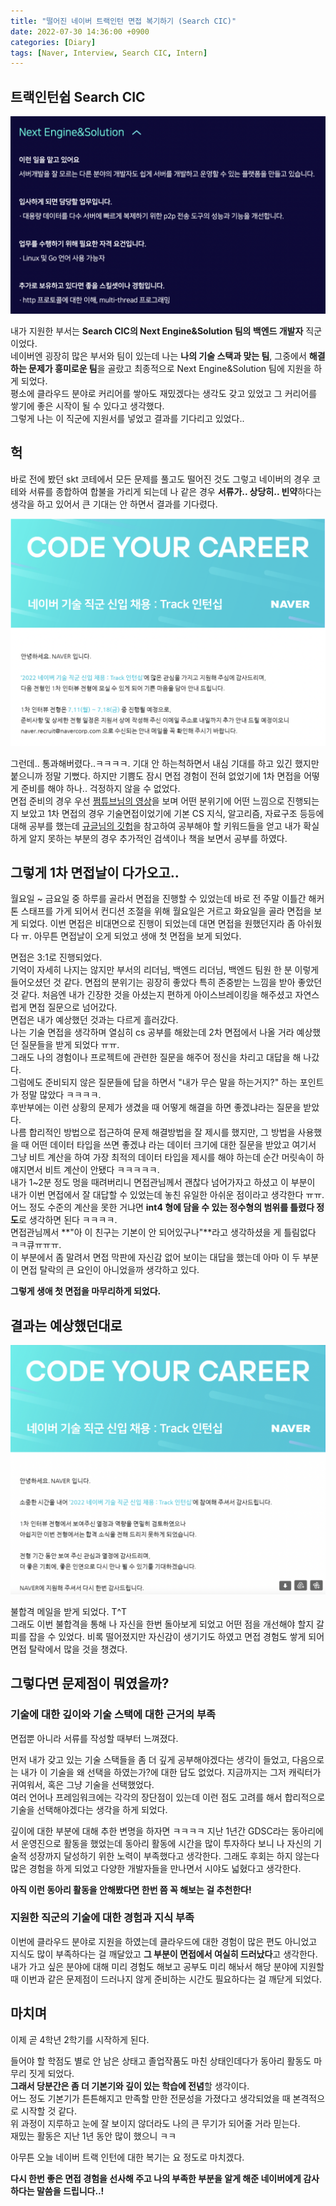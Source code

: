 ```yaml
---
title: "떨어진 네이버 트랙인턴 면접 복기하기 (Search CIC)"
date: 2022-07-30 14:36:00 +0900
categories: [Diary]
tags: [Naver, Interview, Search CIC, Intern]
---
```



## 트랙인턴쉽 Search CIC

![채용 공고](https://github.com/j1mmyson/j1mmyson.github.io/blob/main/assets/img/posts/diary/naver/img0.png?raw=true)

내가 지원한 부서는 **Search CIC의 Next Engine&Solution 팀의 백엔드 개발자** 직군이었다.  
네이버엔 굉장히 많은 부서와 팀이 있는데 나는 **나의 기술 스택과 맞는 팀**, 그중에서 **해결하는 문제가 흥미로운 팀**을 골랐고 최종적으로 Next Engine&Solution 팀에 지원을 하게 되었다.  
평소에 클라우드 분야로 커리어를 쌓아도 재밌겠다는 생각도 갖고 있었고 그 커리어를 쌓기에 좋은 시작이 될 수 있다고 생각했다.  
그렇게 나는 이 직군에 지원서를 넣었고 결과를 기다리고 있었다..

## 헉

바로 전에 봤던 skt 코테에서 모든 문제를 풀고도 떨어진 것도 그렇고 네이버의 경우 코테와 서류를 종합하여 합불을 가리게 되는데 나 같은 경우 **서류가.. 상당히.. 빈약**하다는 생각을 하고 있어서 큰 기대는 안 하면서 결과를 기다렸다.

![합격해버렸다](https://github.com/j1mmyson/j1mmyson.github.io/blob/main/assets/img/posts/diary/naver/img1.png?raw=true)

그런데.. 통과해버렸다..ㅋㅋㅋㅋ. 기대 안 하는척하면서 내심 기대를 하고 있긴 했지만 붙으니까 정말 기뻤다. 하지만 기쁨도 잠시 면접 경험이 전혀 없었기에 1차 면접을 어떻게 준비를 해야 하나.. 걱정하지 않을 수 없었다.  
면접 준비의 경우 우선 [쩜튜브님의 영상](https://www.youtube.com/watch?v=GamAeZOD8qc)을 보며 어떤 분위기에 어떤 느낌으로 진행되는지 보았고 1차 면접의 경우 기술면접이었기에 기본 CS 지식, 알고리즘, 자료구조 등등에 대해 공부를 했는데 [규글님의 깃헙](https://gyoogle.dev/)을 참고하여 공부해야 할 키워드들을 얻고 내가 확실하게 알지 못하는 부분의 경우 추가적인 검색이나 책을 보면서 공부를 하였다. 

## 그렇게 1차 면접날이 다가오고..

월요일 ~ 금요일 중 하루를 골라서 면접을 진행할 수 있었는데 바로 전 주말 이틀간 해커톤 스태프를 가게 되어서 컨디션 조절을 위해 월요일은 거르고 화요일을 골라 면접을 보게 되었다.  이번 면접은 비대면으로 진행이 되었는데 대면 면접을 원했던지라 좀 아쉬웠다 ㅠ. 아무튼 면접날이 오게 되었고 생애 첫 면접을 보게 되었다.  

면접은 3:1로 진행되었다.  
기억이 자세히 나지는 않지만 부서의 리더님, 백엔드 리더님, 백엔드 팀원 한 분 이렇게 들어오셨던 것 같다. 면접의 분위기는 굉장히 좋았다 특히 존중받는 느낌을 받아 좋았던 것 같다. 처음엔 내가 긴장한 것을 아셨는지 편하게 아이스브레이킹을 해주셨고 자연스럽게 면접 질문으로 넘어갔다.  
면접은 내가 예상했던 것과는 다르게 흘러갔다.  
나는 기술 면접을 생각하며 열심히 cs 공부를 해왔는데 2차 면접에서 나올 거라 예상했던 질문들을 받게 되었다 ㅠㅠ.  
그래도 나의 경험이나 프로젝트에 관련한 질문을 해주어 정신을 차리고 대답을 해 나갔다.  
그럼에도 준비되지 않은 질문들에 답을 하면서 "내가 무슨 말을 하는거지?" 하는 포인트가 정말 많았다 ㅋㅋㅋㅋ.  
후반부에는 이런 상황의 문제가 생겼을 때 어떻게 해결을 하면 좋겠냐라는 질문을 받았다.  
나름 합리적인 방법으로 접근하여 문제 해결방법을 잘 제시를 했지만, 그 방법을 사용했을 때 어떤 데이터 타입을 쓰면 좋겠냐 라는 데이터 크기에 대한 질문을 받았고 여기서 그냥 비트 계산을 하여 가장 최적의 데이터 타입을 제시를 해야 하는데 순간 머릿속이 하얘지면서 비트 계산이 안됐다 ㅋㅋㅋㅋㅋ.  
내가 1~2분 정도 멍을 때려버리니 면접관님께서 괜찮다 넘어가자고 하셨고 이 부분이 내가 이번 면접에서 잘 대답할 수 있었는데 놓친 유일한 아쉬운 점이라고 생각한다 ㅠㅠ.  
어느 정도 수준의 계산을 못한 거냐면 **int4 형에 담을 수 있는 정수형의 범위를 틀렸다 정도**로 생각하면 된다 ㅋㅋㅋㅋ.  
면접관님께서 **"아 이 친구는 기본이 안 되어있구나"**라고 생각하셨을 게 틀림없다 ㅋㅋ큐ㅠㅠㅠ.  
 이 부분에서 좀 말려서 면접 막판에 자신감 없어 보이는 대답을 했는데 아마 이 두 부분이 면접 탈락의 큰 요인이 아니었을까 생각하고 있다.

**그렇게 생애 첫 면접을 마무리하게 되었다.** 

## 결과는 예상했던대로

![불합격!](https://github.com/j1mmyson/j1mmyson.github.io/blob/main/assets/img/posts/diary/naver/img2.png?raw=true)

불합격 메일을 받게 되었다. T^T  
그래도 이번 불합격을 통해 나 자신을 한번 돌아보게 되었고 어떤 점을 개선해야 할지 갈피를 잡을 수 있었다. 비록 떨어졌지만 자신감이 생기기도 하였고 면접 경험도 쌓게 되어 면접 탈락에서 많을 것을 챙겼다. 

## 그렇다면 문제점이 뭐였을까?

### 기술에 대한 깊이와 기술 스택에 대한 근거의 부족

면접뿐 아니라 서류를 작성할 때부터 느껴졌다.  

먼저 내가 갖고 있는 기술 스택들을 좀 더 깊게 공부해야겠다는 생각이 들었고, 다음으로는 내가 이 기술을 왜 선택을 하였는가?에 대한 답도 없었다. 지금까지는 그저 캐릭터가 귀여워서, 혹은 그냥 기술을 선택했었다.  
여러 언어나 프레임워크에는 각각의 장단점이 있는데 이런 점도 고려를 해서 합리적으로 기술을 선택해야겠다는 생각을 하게 되었다.  

깊이에 대한 부분에 대해 추한 변명을 하자면 ㅋㅋㅋㅋ 지난 1년간 GDSC라는 동아리에서 운영진으로 활동을 했었는데 동아리 활동에 시간을 많이 투자하다 보니 나 자신의 기술적 성장까지 달성하기 위한 노력이 부족했다고 생각한다. 그래도 후회는 하지 않는다 많은 경험을 하게 되었고 다양한 개발자들을 만나면서 시야도 넓혔다고 생각한다.  

**아직 이런 동아리 활동을 안해봤다면 한번 쯤 꼭 해보는 걸 추천한다!**

### 지원한 직군의 기술에 대한 경험과 지식 부족

이번에 클라우드 분야로 지원을 하였는데 클라우드에 대한 경험이 많은 편도 아니었고 지식도 많이 부족하다는 걸 깨달았고 **그 부분이 면접에서 여실히 드러났다**고 생각한다.  
내가 가고 싶은 분야에 대해 미리 경험도 해보고 공부도 미리 해놔서 해당 분야에 지원할 때 이번과 같은 문제점이 드러나지 않게 준비하는 시간도 필요하다는 걸 깨닫게 되었다. 

## 마치며

이제 곧 4학년 2학기를 시작하게 된다.  

들어야 할 학점도 별로 안 남은 상태고 졸업작품도 마친 상태인데다가 동아리 활동도 마무리 짓게 되었다.  
**그래서 당분간은 좀 더 기본기와 깊이 있는 학습에 전념**할 생각이다.  
어느 정도 기본기가 튼튼해지고 만족할 만한 전문성을 가졌다고 생각되었을 때 본격적으로 시작할 것 같다.  
위 과정이 지루하고 눈에 잘 보이지 않더라도 나의 큰 무기가 되어줄 거라 믿는다.  
재밌는 활동은 지난 1년 동안 많이 했으니 ㅋㅋ  

아무튼 오늘 네이버 트랙 인턴에 대한 복기는 요 정도로 마치겠다.  

**다시 한번 좋은 면접 경험을 선사해 주고 나의 부족한 부분을 알게 해준 네이버에게 감사하다는 말씀을 드립니다..!**